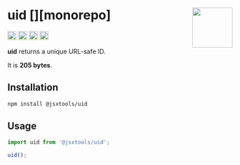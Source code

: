 # uid [<img src="https://avatars.githubusercontent.com/u/52989093" alt="" width="90" height="90" align="right">][monorepo]

[<img alt="npm version" src="https://img.shields.io/npm/v/@jsxtools/uid.svg" height="20">](https://www.npmjs.com/package/@jsxtools/uid)
[<img alt="build status" src="https://img.shields.io/travis/jsxtools/monorepo/master.svg" height="20">](https://travis-ci.org/jsxtools/monorepo/uid)
[<img alt="issue tracker" src="https://img.shields.io/github/issues/jsxtools/monorepo/uid.svg" height="20">](https://github.com/jsxtools/monorepo/issues?q=is:issue+is:open+label:uid)
[<img alt="pull requests" src="https://img.shields.io/github/issues-pr/jsxtools/monorepo/uid.svg" height="20">](https://github.com/jsxtools/monorepo/pulls?q=is:pr+is:open+label:uid)

**uid** returns a unique URL-safe ID.

It is <strong size>205 bytes</strong>.

## Installation

```sh
npm install @jsxtools/uid
```

## Usage

```js
import uid from '@jsxtools/uid';

uid();
```
